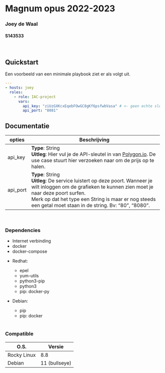# **Magnum opus 2022-2023**

### Joey de Waal

#### S143533

<br />

## **Quickstart**

Een voorbeeld van een minimale playbook ziet er als volgt uit.

```yml
---
- hosts: joey
  roles:
    - role: IAC-project
      vars:
        api_key: "ziUzGXKcxEqebFOwGC8gKf6psfwbVasa" # <- geen echte sleutel
        api_port: "8081"
```

## **Documentatie**

| opties   | Beschrijving                                                                                                                                                                                                                                                                    |
| -------- | ------------------------------------------------------------------------------------------------------------------------------------------------------------------------------------------------------------------------------------------------------------------------------- |
| api_key  | **Type**: String <br /> **Uitleg**: Hier vul je de API-sleutel in van [Polygon.io](url "https://polygon.io/"). De use case stuurt hier verzoeken naar om de prijs op te halen.                                                                                                  |
| api_port | **Type**: String <br /> **Uitleg**: De service luistert op deze poort. Wanneer je wilt inloggen om de grafieken te kunnen zien moet je naar deze poort surfen.<br /> Merk op dat het type een String is maar er nog steeds een getal moet staan in de string. Bv: “80”, “8080”. |

<br />

### **Dependencies**

- Internet verbinding
- docker
- docker-compose

* Redhat:

  - epel
  - yum-utils
  - python3-pip
  - python3
  - pip: docker-py

* Debian:

  - pip
  - pip: docker

  <br />

### **Compatible**

| O.S.        | Versie        |
| ----------- | ------------- |
| Rocky Linux | 8.8           |
| Debian      | 11 (bullseye) |

